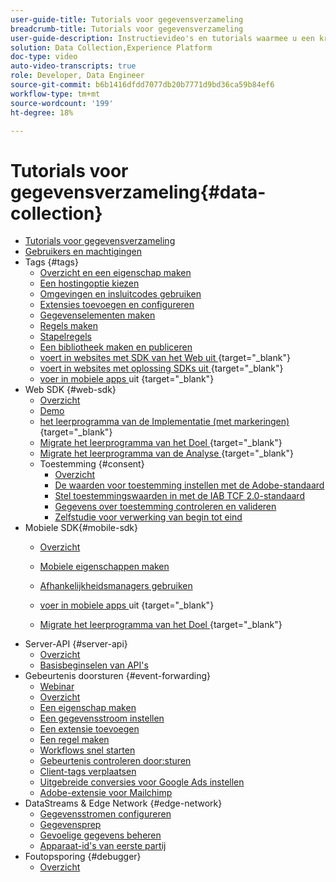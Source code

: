 ```yaml
---
user-guide-title: Tutorials voor gegevensverzameling
breadcrumb-title: Tutorials voor gegevensverzameling
user-guide-description: Instructievideo's en tutorials waarmee u een krachtige gebruiker van gegevensverzameling in Experience Platform wordt.
solution: Data Collection,Experience Platform
doc-type: video
auto-video-transcripts: true
role: Developer, Data Engineer
source-git-commit: b6b1416dfdd7077db20b7771d9bd36ca59b84ef6
workflow-type: tm+mt
source-wordcount: '199'
ht-degree: 18%

---
```



# Tutorials voor gegevensverzameling{#data-collection}

+ [Tutorials voor gegevensverzameling](overview.md)
+ [Gebruikers en machtigingen](admin/users-and-permissions.md)
+ Tags {#tags}
   + [Overzicht en een eigenschap maken](tags/create-a-property.md)
   + [Een hostingoptie kiezen](tags/choose-a-hosting-option.md)
   + [Omgevingen en insluitcodes gebruiken](tags/use-environments-and-embed-codes.md)
   + [Extensies toevoegen en configureren](tags/add-and-configure-extensions.md)
   + [Gegevenselementen maken](tags/create-data-elements.md)
   + [Regels maken](tags/build-rules.md)
   + [Stapelregels](tags/stack-rules.md)
   + [Een bibliotheek maken en publiceren](tags/build-and-publish-a-library.md)
   + [ voert in websites met SDK van het Web uit ](https://experienceleague.adobe.com/en/docs/platform-learn/implement-web-sdk/overview) {target="_blank"}
   + [ voert in websites met oplossing SDKs uit ](https://experienceleague.adobe.com/docs/platform-learn/implement-in-websites/overview.html) {target="_blank"}
   + [ voer in mobiele apps ](https://experienceleague.adobe.com/en/docs/platform-learn/implement-mobile-sdk/overview) uit {target="_blank"}
+ Web SDK {#web-sdk}
   + [Overzicht](web-sdk/overview.md)
   + [Demo](web-sdk/demo.md)
   + [ het leerprogramma van de Implementatie (met markeringen) ](https://experienceleague.adobe.com/en/docs/platform-learn/implement-web-sdk/overview) {target="_blank"}
   + [ Migrate het leerprogramma van het Doel ](https://experienceleague.adobe.com/en/docs/platform-learn/migrate-target-to-websdk/introduction) {target="_blank"}
   + [ Migrate het leerprogramma van de Analyse ](https://experienceleague.adobe.com/en/docs/platform-learn/migrate-analytics-to-websdk/migration-to-websdk-overview) {target="_blank"}
   + Toestemming {#consent}
      + [Overzicht](web-sdk/consent/overview.md)
      + [De waarden voor toestemming instellen met de Adobe-standaard](web-sdk/consent/set-consent-adobe.md)
      + [Stel toestemmingswaarden in met de IAB TCF 2.0-standaard](web-sdk/consent/set-consent-iab.md)
      + [Gegevens over toestemming controleren en valideren](web-sdk/consent/inspect.md)
      + [Zelfstudie voor verwerking van begin tot eind](web-sdk/consent/tutorial.md)
+ Mobiele SDK{#mobile-sdk}
   + [Overzicht](mobile-sdk/overview.md)
   + [Mobiele eigenschappen maken](mobile-sdk/create-mobile-properties.md)
   + [Afhankelijkheidsmanagers gebruiken](mobile-sdk/use-dependency-managers.md)
   + [ voer in mobiele apps ](https://experienceleague.adobe.com/en/docs/platform-learn/implement-mobile-sdk/overview) uit {target="_blank"}

   + [ Migrate het leerprogramma van het Doel ](https://experienceleague.adobe.com/en/docs/platform-learn/migrate-target-to-mobile-sdk-decisioning/overview) {target="_blank"}
+ Server-API {#server-api}
   + [Overzicht](server-api/overview.md)
   + [Basisbeginselen van API&#39;s](server-api/introduction.md)
+ Gebeurtenis doorsturen {#event-forwarding}
   + [Webinar](event-forwarding/webinar.md)
   + [Overzicht](event-forwarding/overview.md)
   + [Een eigenschap maken](event-forwarding/create-a-property.md)
   + [Een gegevensstroom instellen](event-forwarding/set-up-a-datastream.md)
   + [Een extensie toevoegen](event-forwarding/add-an-extension.md)
   + [Een regel maken](event-forwarding/create-a-rule.md)
   + [Workflows snel starten](event-forwarding/quick-start-workflows.md)
   + [Gebeurtenis controleren door:sturen](event-forwarding/monitor.md)
   + [Client-tags verplaatsen](event-forwarding/consider-moving-tags.md)
   + [Uitgebreide conversies voor Google Ads instellen](event-forwarding/set-up-google-ads-enhanced-conversions.md)
   + [Adobe-extensie voor Mailchimp](event-forwarding/adobe-extension-for-mailchimp.md)
+ DataStreams &amp; Edge Network {#edge-network}
   + [Gegevensstromen configureren](edge/configure-datastreams.md)
   + [Gegevensprep](edge/data-prep.md)
   + [Gevoelige gegevens beheren](edge/manage-sensitive-data-in-datastreams.md)
   + [Apparaat-id&#39;s van eerste partij](edge/generate-first-party-device-ids.md)
+ Foutopsporing {#debugger}
   + [Overzicht](debugger/overview.md)
